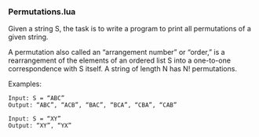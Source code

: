 
### Permutations.lua
Given a string S, the task is to write a program to print all permutations of a given string. 

A permutation also called an “arrangement number” or “order,” is a rearrangement of the elements of an ordered list S into a one-to-one correspondence with S itself. A string of length N has N! permutations. 

Examples:
```
Input: S = “ABC”
Output: “ABC”, “ACB”, “BAC”, “BCA”, “CBA”, “CAB”

Input: S = “XY”
Output: “XY”, “YX”
```
